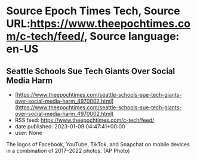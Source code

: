 # Source Epoch Times Tech, Source URL:https://www.theepochtimes.com/c-tech/feed/, Source language: en-US

## Seattle Schools Sue Tech Giants Over Social Media Harm
 - [https://www.theepochtimes.com/seattle-schools-sue-tech-giants-over-social-media-harm_4970002.html](https://www.theepochtimes.com/seattle-schools-sue-tech-giants-over-social-media-harm_4970002.html)
 - RSS feed: https://www.theepochtimes.com/c-tech/feed/
 - date published: 2023-01-09 04:47:41+00:00
 - user: None

The logos of Facebook, YouTube, TikTok, and Snapchat on mobile devices in a combination of 2017–2022 photos. (AP Photo)
